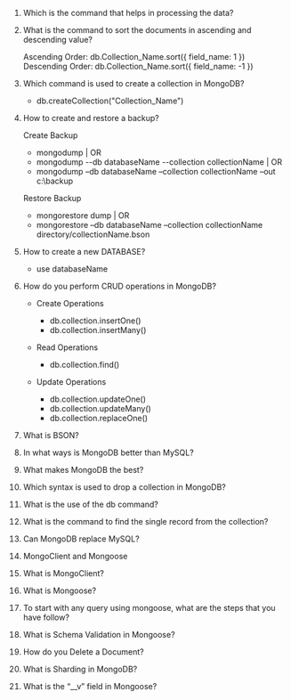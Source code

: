1. Which is the command that helps in processing the data?

2. What is the command to sort the documents in ascending and descending value?

   Ascending Order: db.Collection_Name.sort({ field_name: 1 })
   Descending Order: db.Collection_Name.sort({ field_name: -1 })

3. Which command is used to create a collection in MongoDB?

   - db.createCollection("Collection_Name")

4. How to create and restore a backup?

   Create Backup

   - mongodump | OR
   - mongodump --db databaseName --collection collectionName | OR
   - mongodump –db databaseName –collection collectionName –out c:\backup

   Restore Backup

   - mongorestore dump | OR
   - mongorestore –db databaseName –collection collectionName directory/collectionName.bson

5. How to create a new DATABASE?

   - use databaseName

6. How do you perform CRUD operations in MongoDB?

   - Create Operations
     - db.collection.insertOne()
     - db.collection.insertMany()

   - Read Operations
     - db.collection.find()

   - Update Operations
     - db.collection.updateOne()
     - db.collection.updateMany()
     - db.collection.replaceOne()

7. What is BSON?
8. In what ways is MongoDB better than MySQL?
9. What makes MongoDB the best?
10. Which syntax is used to drop a collection in MongoDB?
11. What is the use of the db command?
12. What is the command to find the single record from the collection?
13. Can MongoDB replace MySQL?
14. MongoClient and Mongoose
15. What is MongoClient?
16. What is Mongoose?
17. To start with any query using mongoose, what are the steps that you have follow?
18. What is Schema Validation in Mongoose?
19. How do you Delete a Document?
20. What is Sharding in MongoDB?
21. What is the “\_\_v” field in Mongoose?
